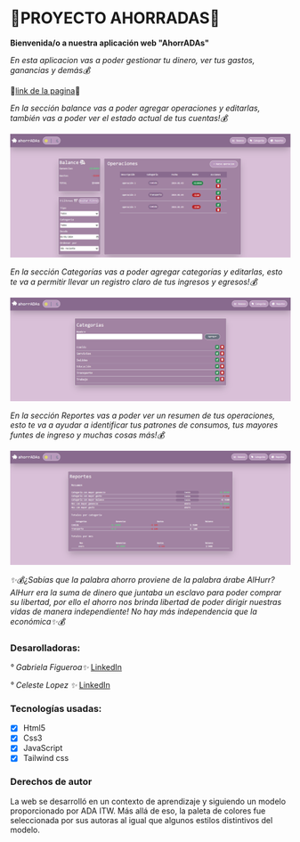 # 💸PROYECTO AHORRADAS💸 

**Bienvenida/o a nuestra aplicación web "AhorrADAs"**

*En esta aplicacion vas a poder gestionar tu dinero, ver tus gastos, ganancias y demás💰*

💸[link de la pagina](https://celelo.github.io/PROYECTO--AHORRADAS/)💸

*En la sección balance vas a poder agregar operaciones y editarlas, también vas a poder ver el estado actual de tus cuentas!💰*

![Pantalla Balance](/imagenes/balance.png)

*En la sección Categorías vas a poder agregar categorías y editarlas, esto te va a permitir llevar un registro claro de tus ingresos y egresos!💰*

![Pantalla Categorías](/imagenes/categorias.png)

*En la sección Reportes vas a poder ver un resumen de tus operaciones, esto te va a ayudar a identificar tus patrones de consumos, tus mayores funtes de ingreso y muchas cosas más!💰*

![Pantalla Reportes](/imagenes/reportes.png)

*✨💰¿Sabías que la palabra ahorro proviene de la palabra árabe AlHurr? AlHurr era la suma de dinero que juntaba un esclavo para poder comprar su libertad, por ello el ahorro nos brinda libertad de poder dirigir nuestras vidas de manera independiente! No hay más independencia que la económica✨💰*

### Desarolladoras:

*° Gabriela Figueroa✨* [LinkedIn](https://www.linkedin.com/in/gabriela-figueroa-196a70110/)

*° Celeste Lopez ✨* [LinkedIn](https://www.linkedin.com/in/celeste-l%C3%B3pez-879a03298/)

### Tecnologías usadas:
- [x] Html5
- [x] Css3
- [x] JavaScript
- [x] Tailwind css

### Derechos de autor
La web se desarrolló en un contexto de aprendizaje y siguiendo un modelo proporcionado por ADA ITW. Más allá de eso, la paleta de colores fue seleccionada por sus autoras al igual que algunos estilos distintivos del modelo.